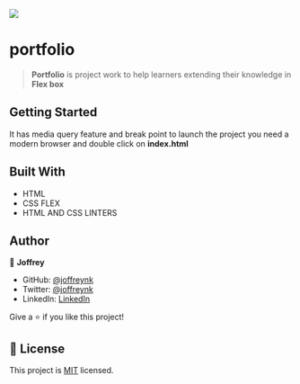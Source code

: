 ![](https://img.shields.io/badge/Microverse-blueviolet)

#
# portfolio

> **Portfolio** 
> is project work to help learners extending their knowledge in **Flex box**

## Getting Started

It has media query feature and break point
to launch the project you need a modern browser and double click on **index.html**

## Built With

- HTML
- CSS FLEX
- HTML AND CSS LINTERS

## Author

👤 **Joffrey**

- GitHub: [@joffreynk](https://github.com/JoffreyNK)
- Twitter: [@joffreynk](https://twitter.com/home)
- LinkedIn: [LinkedIn](https://www.linkedin.com/in/joffrey-nkeshimana-15b8aa1b3/)


Give a ⭐️ if you like this project!

## 📝 License

This project is [MIT](./MIT.md) licensed.
